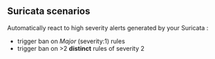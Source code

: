 ## Suricata scenarios

Automatically react to high severity alerts generated by your Suricata :
 - trigger ban on *Major* (severity:1) rules
 - trigger ban on >2 **distinct** rules of severity 2


